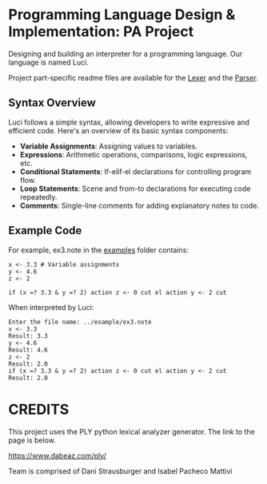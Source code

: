 # Programming Language Design & Implementation: PA Project

Designing and building an interpreter for a programming language. Our language is named Luci.

Project part-specific readme files are available for the [Lexer](readme_lex.md) and the [Parser](readme_parse.md).

## Syntax Overview

Luci follows a simple syntax, allowing developers to write expressive and efficient code. Here's an overview of its basic syntax components:

- **Variable Assignments**: Assigning values to variables.
- **Expressions**: Arithmetic operations, comparisons, logic expressions, etc.
- **Conditional Statements**: If-elif-el declarations for controlling program flow.
- **Loop Statements**: Scene and from-to declarations for executing code repeatedly.
- **Comments**: Single-line comments for adding explanatory notes to code.

## Example Code
For example, ex3.note in the [examples](../example) folder contains:
```
x <- 3.3 # Variable assignments
y <- 4.6
z <- 2

if (x =? 3.3 & y =? 2) action z <- 0 cut el action y <- 2 cut
```

When interpreted by Luci:
```
Enter the file name: ../example/ex3.note
x <- 3.3
Result: 3.3
y <- 4.6
Result: 4.6
z <- 2
Result: 2.0
if (x =? 3.3 & y =? 2) action z <- 0 cut el action y <- 2 cut      
Result: 2.0
```

# CREDITS

This project uses the PLY python lexical analyzer generator. The link to the page is below.

https://www.dabeaz.com/ply/

Team is comprised of Dani Strausburger and Isabel Pacheco Mattivi
